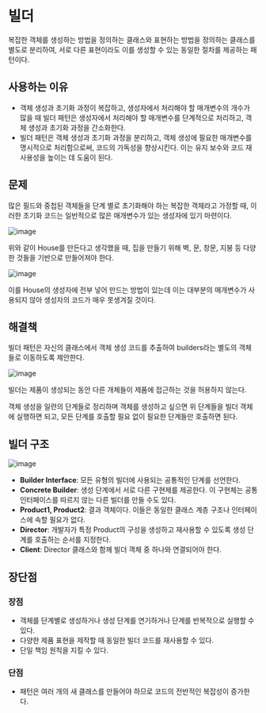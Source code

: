 # 빌더
복잡한 객체를 생성하는 방법을 정의하는 클래스와 표현하는 방법을 정의하는 클래스를 별도로 분리하여, 서로 다른 표현이라도 이를 생성할 수 있는 동일한 절차를 제공하는 패턴이다.

## 사용하는 이유
* 객체 생성과 초기화 과정이 복잡하고, 생성자에서 처리해야 할 매개변수의 개수가 많을 때 빌더 패턴은 생성자에서 처리해야 할 매개변수를 단계적으로 처리하고, 객체 생성과 초기화 과정을 간소화한다.
* 빌더 패턴은 객체 생성과 초기화 과정을 분리하고, 객체 생성에 필요한 매개변수를 명시적으로 처리함으로써, 코드의 가독성을 향상시킨다. 이는 유지 보수와 코드 재사용성을 높이는 데 도움이 된다.

## 문제
많은 필드와 중첩된 객체들을 단계 별로 초기화해야 하는 복잡한 객체라고 가정할 때, 이러한 초기화 코드는 일반적으로 많은 매개변수가 있는 생성자에 있기 마련이다.

![image](https://github.com/backgame1312/DesignPattern/assets/103929632/6f6e41de-8e1f-49a6-89a3-ff73df68048d)

위와 같이 House를 만든다고 생각했을 때, 집을 만들기 위해 벽, 문, 창문, 지붕 등 다양한 것들을 기반으로 만들어져야 한다.

![image](https://github.com/backgame1312/DesignPattern/assets/103929632/a1d71835-a050-4911-a98c-219f516b11b8)

이를 House의 생성자에 전부 넣어 만드는 방법이 있는데 이는 대부분의 매개변수가 사용되지 않아 생성자의 코드가 매우 못생겨질 것이다.

## 해결책
빌더 패턴은 자신의 클래스에서 객체 생성 코드를 추출하여 builders라는 별도의 객체들로 이동하도록 제안한다.

![image](https://github.com/backgame1312/DesignPattern/assets/103929632/cd56585a-044a-4786-bb35-94ef46b1524b)

빌더는 제품이 생성되는 동안 다른 개체들이 제품에 접근하는 것을 허용하지 않는다.

객체 생성을 일련의 단계들로 정리하며 객체를 생성하고 싶으면 위 단계들을 빌더 객체에 실행하면 되고, 모든 단계를 호출할 필요 없이 필요한 단계들만 호출하면 된다.

## 빌더 구조
![image](https://github.com/backgame1312/DesignPattern/assets/103929632/2a701241-e8cd-432b-9744-e0953f5e46cf)
* **Builder Interface**: 모든 유형의 빌더에 사용되는 공통적인 단계를 선언한다.
* **Concrete Builder**: 생성 단계에서 서로 다른 구현제를 제공한다. 이 구현체는 공통 인터페이스를 따르지 않는 다른 빌더를 만들 수도 있다.
* **Product1, Product2**: 결과 객체이다. 이들은 동일한 클래스 계층 구조나 인터페이스에 속할 필요가 없다.
* **Director**: 개발자가 특정 Product의 구성을 생성하고 재사용할 수 있도록 생성 단계를 호출하는 순서를 지정한다.
* **Client**: Director 클래스와 함께 빌더 객체 중 하나와 연결되어야 한다.

## 장단점
### 장점
* 객체를 단계별로 생성하거나 생성 단계를 연기하거나 단계를 반복적으로 실행할 수 있다.
* 다양한 제품 표현을 제작할 때 동일한 빌더 코드를 재사용할 수 있다.
* 단일 책임 원칙을 지킬 수 있다.
### 단점 
* 패턴은 여러 개의 새 클래스를 만들어야 하므로 코드의 전반적인 복잡성이 증가한다.


